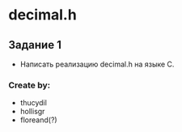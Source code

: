 # decimal.h

## Задание 1

- Написать реализацию decimal.h на языке C.

### Create by:
- thucydil
- hollisgr
- floreand(?)
